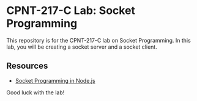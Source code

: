 # CPNT-217-C Lab: Socket Programming

This repository is for the CPNT-217-C lab on Socket Programming. In this lab, you will be creating a socket server and a socket client.

## Resources

- [Socket Programming in Node.js](https://nodejs.org/api/net.html)

Good luck with the lab!


















